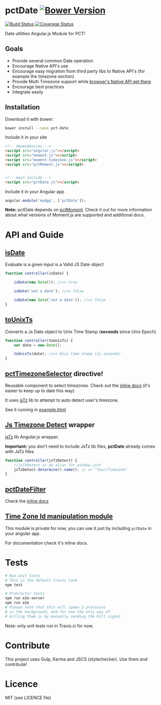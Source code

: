 pctDate [![Bower Version](https://img.shields.io/bower/v/pct-date.svg)](http://shields.io/)
=========

[![Build Status](https://travis-ci.org/percona/pctDate.svg?branch=master)](https://travis-ci.org/percona/pctDate)
[![Coverage Status](https://img.shields.io/coveralls/percona/pctDate.svg)](https://coveralls.io/r/percona/pctDate)




Date utilities Angular.js Module for PCT!

## Goals

- Provide several common Date operation
- Encourage Native API's use
- Encourage easy migration from third party libs to Native API's (for example the timezone section)
- Provide Multi Timezone support while [browser's Native API get there](https://developer.mozilla.org/en-US/docs/Web/JavaScript/Reference/Global_Objects/Intl)
- Encourage best practices
- Integrate easily 

## Installation

Download it with bower:

```sh
bower install --save pct-date
```


Include it in your site
```html
<!-- dependencies -->
<script src="angular.js"></script>
<script src="moment.js"></script>
<script src="moment-timezone.js"></script>
<script src="pctMoment.js"></script>


<!-- main include -->
<script src="pctDate.js"></script>
```




Include it in your Angular app
```javascript
angular.module('myApp', ['pctDate']);
```

**Note:** pctDate depends on [pctMoment](https://github.com/percona/pctMoment). 
Check it out for more information about what versions of Moment.js are supported
and additional docs.
 

# API and Guide

## [isDate](src/isDate.service.js)

Evaluate is a given input is a Valid JS Date object

```javascript
function controller(isDate) {

    isDate(new Date()); //=> true

    isDate('not a date'); //=> false

    isDate(new Date('not a date')); //=> false
}
```  
    

## [toUnixTs](src/toUnixTs.service.js)

Converts a Js Date object to Unix Time Stamp 
(**seconds** since Unix Epoch)
 


```javascript
function controller(toUnixTs) {
    var date = new Date();

    toUnixTs(date); //=> Unix time stamp (in seconds)
}
```  


## [pctTimezoneSelector](src/timezoneSelector/timezoneSelector.directive.js) directive!


Reusable component to select timezones.
Check out the [inline docs](src/timezoneSelector/timezoneSelector.directive.js) (it's easier to keep up to date this way)


It uses [jsTz](https://bitbucket.org/pellepim/jstimezonedetect) lib to 
attempt to auto detect user's timezone.



See it running in [example.html](example.html)





## [Js Timezone Detect](src/utils/jsTzDetect) wrapper

[jsTz](https://bitbucket.org/pellepim/jstimezonedetect) lib Angular.js wrapper.

**Important:**  you don't need to include JsTz lib files, **pctDate** already comes
with JsTz files.


```javascript
function controller(jsTzDetect) {
    //jsTzDetect is an alias for window.jstz
    jsTzDetect.determine().name(); // => "Your/Timezone"
}
```

## [pctDateFilter](src/utils/pctDateFiler)

Check the [inline docs](src/utils/pctDateFilter/pctDate.filter.js)


##  [Time Zone Id manipulation module](src/utils/tzId)

This module is private for now, you can use it just by including `pctDate` in your
angular app.

For documentation check it's inline docs.

# Tests

```sh
# Run unit tests
# This is the default travis task
npm test

# Protractor tests
npm run e2e-server
npm run e2e
# Please note that this will spawn 2 processes
# in the background, and for now the only way of
# killing them is by manually sending the Kill signal
```
Note: only unit tests run in Travis.ci for now.

# Contribute

This project uses Gulp, Karma and JSCS (stylechecker).
Use them and contribute!

# Licence

MIT (see LICENCE file)

